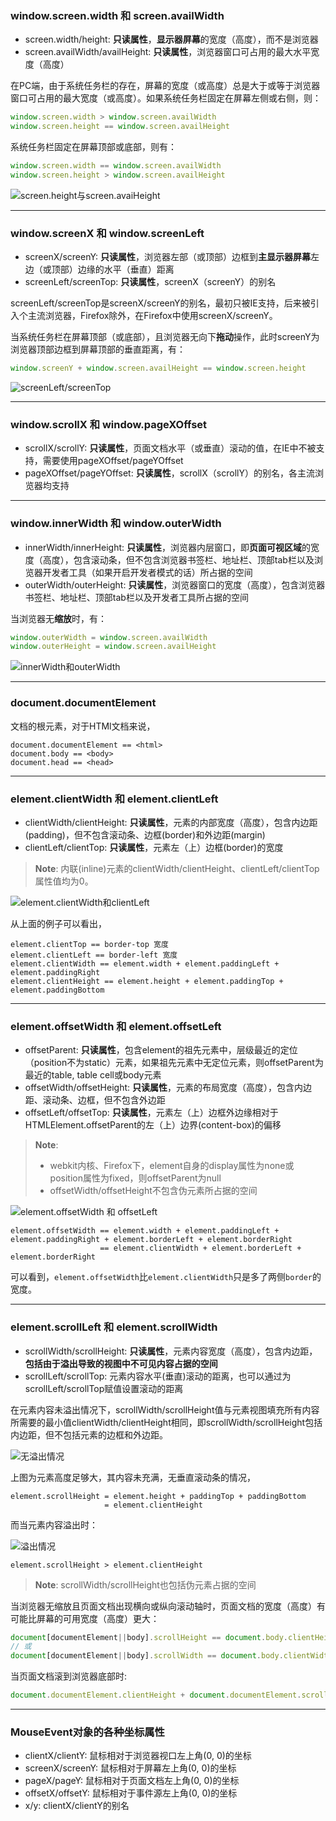 ### window.screen.width 和 screen.availWidth
- screen.width/height: **只读属性**，**显示器屏幕**的宽度（高度），而不是浏览器
- screen.availWidth/availHeight: **只读属性**，浏览器窗口可占用的最大水平宽度（高度）

在PC端，由于系统任务栏的存在，屏幕的宽度（或高度）总是大于或等于浏览器窗口可占用的最大宽度（或高度）。如果系统任务栏固定在屏幕左侧或右侧，则：
```js
window.screen.width > window.screen.availWidth
window.screen.height == window.screen.availHeight
```
系统任务栏固定在屏幕顶部或底部，则有：
```js
window.screen.width == window.screen.availWidth
window.screen.height > window.screen.availHeight
```
![screen.height与screen.avaiHeight](https://pic.downk.cc/item/5e5ffc0498271cb2b8494f35.jpg)

___
### window.screenX 和 window.screenLeft
- screenX/screenY: **只读属性**，浏览器左部（或顶部）边框到**主显示器屏幕**左边（或顶部）边缘的水平（垂直）距离
- screenLeft/screenTop: **只读属性**，screenX（screenY）的别名

screenLeft/screenTop是screenX/screenY的别名，最初只被IE支持，后来被引入个主流浏览器，Firefox除外，在Firefox中使用screenX/screenY。

当系统任务栏在屏幕顶部（或底部），且浏览器无向下**拖动**操作，此时screenY为浏览器顶部边框到屏幕顶部的垂直距离，有：
```js
window.screenY + window.screen.availHeight == window.screen.height
```

![screenLeft/screenTop](https://pic.downk.cc/item/5e5fecb498271cb2b8452311.jpg)

___
### window.scrollX 和 window.pageXOffset
- scrollX/scrollY: **只读属性**，页面文档水平（或垂直）滚动的值，在IE中不被支持，需要使用pageXOffset/pageYOffset
- pageXOffset/pageYOffset: **只读属性**，scrollX（scrollY）的别名，各主流浏览器均支持

___
### window.innerWidth 和 window.outerWidth
- innerWidth/innerHeight: **只读属性**，浏览器内层窗口，即**页面可视区域**的宽度（高度），包含滚动条，但不包含浏览器书签栏、地址栏、顶部tab栏以及浏览器开发者工具（如果开启开发者模式的话）所占据的空间
- outerWidth/outerHeight: **只读属性**，浏览器窗口的宽度（高度），包含浏览器书签栏、地址栏、顶部tab栏以及开发者工具所占据的空间

当浏览器无**缩放**时，有：
```js
window.outerWidth = window.screen.availWidth
window.outerHeight = window.screen.availHeight
```

![innerWidth和outerWidth](https://pic.downk.cc/item/5e5ffae798271cb2b848f4d6.jpg)

___
### document.documentElement
文档的根元素，对于HTMl文档来说，
```
document.documentElement == <html>
document.body == <body>
document.head == <head>
```

___
### element.clientWidth 和 element.clientLeft
- clientWidth/clientHeight: **只读属性**，元素的内部宽度（高度），包含内边距(padding)，但不包含滚动条、边框(border)和外边距(margin)
- clientLeft/clientTop: **只读属性**，元素左（上）边框(border)的宽度

> **Note**: 内联(inline)元素的clientWidth/clientHeight、clientLeft/clientTop属性值均为0。

![element.clientWidth和clientLeft](https://pic.downk.cc/item/5e6111ac98271cb2b8cc7c1f.jpg)

从上面的例子可以看出，
```
element.clientTop == border-top 宽度
element.clientLeft == border-left 宽度
element.clientWidth == element.width + element.paddingLeft + element.paddingRight
element.clientHeight == element.height + element.paddingTop + element.paddingBottom
```
___
### element.offsetWidth 和 element.offsetLeft
- offsetParent: **只读属性**，包含element的祖先元素中，层级最近的定位（position不为static）元素，如果祖先元素中无定位元素，则offsetParent为最近的table, table cell或body元素
- offsetWidth/offsetHeight: **只读属性**，元素的布局宽度（高度），包含内边距、滚动条、边框，但不包含外边距
- offsetLeft/offsetTop: **只读属性**，元素左（上）边框外边缘相对于HTMLElement.offsetParent的左（上）边界(content-box)的偏移

> **Note**: 
> - webkit内核、Firefox下，element自身的display属性为none或position属性为fixed，则offsetParent为null
> - offsetWidth/offsetHeight不包含伪元素所占据的空间

![element.offsetWidth 和 offsetLeft](https://pic.downk.cc/item/5e61184b98271cb2b8cf27d9.jpg)

```
element.offsetWidth == element.width + element.paddingLeft + element.paddingRight + element.borderLeft + element.borderRight
                    == element.clientWidth + element.borderLeft + element.borderRight
```

可以看到，`element.offsetWidth`比`element.clientWidth`只是多了两侧`border`的宽度。

___
### element.scrollLeft 和 element.scrollWidth
- scrollWidth/scrollHeight: **只读属性**，元素内容宽度（高度），包含内边距，**包括由于溢出导致的视图中不可见内容占据的空间**
- scrollLeft/scrollTop: 元素内容水平(垂直)滚动的距离，也可以通过为scrollLeft/scrollTop赋值设置滚动的距离

在元素内容未溢出情况下，scrollWidth/scrollHeight值与元素视图填充所有内容所需要的最小值clientWidth/clientHeight相同，即scrollWidth/scrollHeight包括内边距，但不包括元素的边框和外边距。

![无溢出情况](https://pic.downk.cc/item/5e61260c98271cb2b8d46de1.jpg)

上图为元素高度足够大，其内容未充满，无垂直滚动条的情况，
```
element.scrollHeight = element.height + paddingTop + paddingBottom
                     = element.clientHeight 
```

而当元素内容溢出时：

![溢出情况](https://pic.downk.cc/item/5e61259898271cb2b8d4461d.jpg)

```
element.scrollHeight > element.clientHeight
```

> **Note**: scrollWidth/scrollHeight也包括伪元素占据的空间

当浏览器无缩放且页面文档出现横向或纵向滚动轴时，页面文档的宽度（高度）有可能比屏幕的可用宽度（高度）更大：
```js
document[documentElement||body].scrollHeight == document.body.clientHeight > screen.availHeight > document.documentElement.clientHeight
// 或
document[documentElement||body].scrollWidth == document.body.clientWidth > screen.availWidth > document.documentElement.clientWidth
```
当页面文档滚到浏览器底部时:
```js
document.documentElement.clientHeight + document.documentElement.scrollTop == document.documentElement.scrollHeight
```

___
### MouseEvent对象的各种坐标属性
- clientX/clientY: 鼠标相对于浏览器视口左上角(0, 0)的坐标
- screenX/screenY: 鼠标相对于屏幕左上角(0, 0)的坐标
- pageX/pageY: 鼠标相对于页面文档左上角(0, 0)的坐标
- offsetX/offsetY: 鼠标相对于事件源左上角(0, 0)的坐标
- x/y: clientX/clientY的别名
